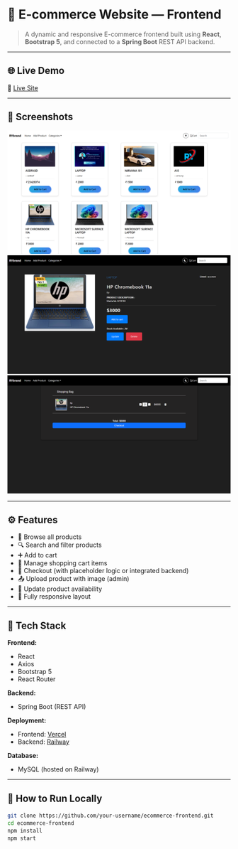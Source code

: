 # 🛒 E-commerce Website — Frontend

> A dynamic and responsive E-commerce frontend built using **React**, **Bootstrap 5**, and connected to a **Spring Boot** REST API backend.

---

## 🌐 Live Demo

🔗 [Live Site](https://ecommerce-ry-frontend.vercel.app/)

---

## 📸 Screenshots

![Home Page](public/homepage.png)  
![Product page](public/product.png)  
![Cart Page](public/cart.png)

---

## ⚙️ Features

- 🏬 Browse all products  
- 🔍 Search and filter products  
- ➕ Add to cart  
- 🛒 Manage shopping cart items  
- 🧾 Checkout (with placeholder logic or integrated backend)  
- 📤 Upload product with image (admin)  
- 🚦 Update product availability  
- 📱 Fully responsive layout  

---

## 🔧 Tech Stack

**Frontend:**  
- React  
- Axios  
- Bootstrap 5  
- React Router

**Backend:**  
- Spring Boot (REST API)

**Deployment:**  
- Frontend: [Vercel](https://vercel.com/)  
- Backend: [Railway](https://railway.app/)

**Database:**  
- MySQL (hosted on Railway)

---

## 🚀 How to Run Locally

```bash
git clone https://github.com/your-username/ecommerce-frontend.git
cd ecommerce-frontend
npm install
npm start
